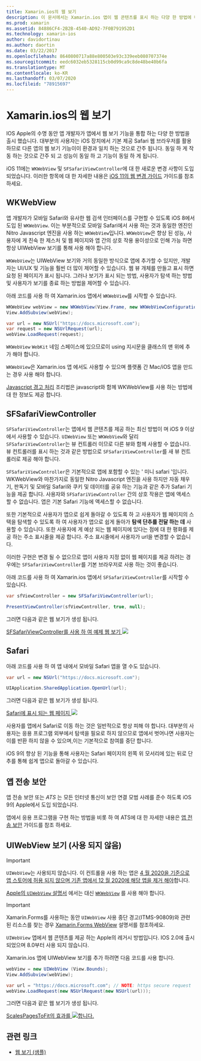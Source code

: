 ```yaml
---
title: Xamarin.ios의 웹 보기
description: 이 문서에서는 Xamarin.ios 앱이 웹 콘텐츠를 표시 하는 다양 한 방법에 대해 설명 합니다. WKWebView, SFSafariViewController, Safari 및 앱 전송 보안에 대해 설명 합니다.
ms.prod: xamarin
ms.assetid: 84886CF4-2B2B-4540-AD92-7F0B791952D1
ms.technology: xamarin-ios
author: davidortinau
ms.author: daortin
ms.date: 03/22/2017
ms.openlocfilehash: 8640800717a88e800503e93c339eeb080707374e
ms.sourcegitcommit: eedc6032eb5328115cb0d99ca9c8de48be40b6fa
ms.translationtype: MT
ms.contentlocale: ko-KR
ms.lasthandoff: 03/07/2020
ms.locfileid: "78915697"
---
```

# <a name="web-views-in-xamarinios"></a>Xamarin.ios의 웹 보기

IOS Apple의 수명 동안 앱 개발자가 앱에서 웹 보기 기능을 통합 하는 다양 한 방법을 출시 했습니다. 대부분의 사용자는 iOS 장치에서 기본 제공 Safari 웹 브라우저를 활용 하므로 다른 앱의 웹 보기 기능이이 환경과 일치 하는 것으로 간주 됩니다. 동일 하 게 작동 하는 것으로 간주 되 고 성능이 동일 하 고 기능이 동일 하 게 됩니다.

iOS 11에는 `WKWebView` 및 `SFSafariViewController`에 대 한 새로운 변경 사항이 도입 되었습니다. 이러한 항목에 대 한 자세한 내용은 [iOS 11의 웹 변경 가이드](~/ios/platform/introduction-to-ios11/web.md) 가이드를 참조 하세요.

## <a name="wkwebview"></a>WKWebView

앱 개발자가 모바일 Safari와 유사한 웹 검색 인터페이스를 구현할 수 있도록 iOS 8에서 도입 된 `WKWebView`. 이는 부분적으로 모바일 Safari에서 사용 하는 것과 동일한 엔진인 Nitro Javascript 엔진을 사용 하는 `WKWebView`입니다. `WKWebView`은 향상 된 성능, 사용자에 게 친숙 한 제스처 및 웹 페이지와 앱 간의 상호 작용 용이성으로 인해 가능 하면 항상 UIWebView 보기를 통해 사용 해야 합니다.

`WKWebView`는 UIWebView 보기와 거의 동일한 방식으로 앱에 추가할 수 있지만, 개발자는 UI/UX 및 기능을 훨씬 더 많이 제어할 수 있습니다. 웹 뷰 개체를 만들고 표시 하면 요청 된 페이지가 표시 됩니다. 그러나 보기가 표시 되는 방법, 사용자가 탐색 하는 방법 및 사용자가 보기를 종료 하는 방법을 제어할 수 있습니다.  

아래 코드를 사용 하 여 Xamarin.ios 앱에서 `WKWebView`를 시작할 수 있습니다.

```csharp
WKWebView webView = new WKWebView(View.Frame, new WKWebViewConfiguration());
View.AddSubview(webView);

var url = new NSUrl("https://docs.microsoft.com");
var request = new NSUrlRequest(url);
webView.LoadRequest(request);
```

`WKWebView` `WebKit` 네임 스페이스에 있으므로이 using 지시문을 클래스의 맨 위에 추가 해야 합니다.

`WKWebView`은 Xamarin.ios 앱 에서도 사용할 수 있으며 플랫폼 간 Mac/iOS 앱을 만드는 경우 사용 해야 합니다.

[Javascript 경고 처리](https://github.com/xamarin/recipes/tree/master/Recipes/ios/content_controls/web_view/handle_javascript_alerts) 조리법은 javascript와 함께 WKWebView를 사용 하는 방법에 대 한 정보도 제공 합니다.

## <a name="sfsafariviewcontroller"></a>SFSafariViewController

 `SFSafariViewController`는 앱에서 웹 콘텐츠를 제공 하는 최신 방법이 며 iOS 9 이상에서 사용할 수 있습니다. `UIWebView` 또는 `WKWebView`와 달리 `SFSafariViewController`는 뷰 컨트롤러 이므로 다른 뷰와 함께 사용할 수 없습니다. 뷰 컨트롤러를 표시 하는 것과 같은 방법으로 `SFSafariViewController`를 새 뷰 컨트롤러로 제공 해야 합니다.

 `SFSafariViewController`은 기본적으로 앱에 포함할 수 있는 ' 미니 safari '입니다. WKWebView와 마찬가지로 동일한 Nitro Javascript 엔진을 사용 하지만 자동 채우기, 판독기 및 모바일 Safari와 쿠키 및 데이터를 공유 하는 기능과 같은 추가 Safari 기능을 제공 합니다. 사용자와 `SFSafariViewController` 간의 상호 작용은 앱에 액세스할 수 없습니다. 앱은 기본 Safari 기능에 액세스할 수 없습니다.

또한 기본적으로 사용자가 앱으로 쉽게 돌아갈 수 있도록 하 고 사용자가 웹 페이지의 스택을 탐색할 수 있도록 하 여 사용자가 앱으로 쉽게 돌아가 **탐색 단추를 전달 하는 데** 사용할 수 있습니다. 또한 사용자에 게 예상 되는 웹 페이지에 있다는 점에 대 한 평화를 제공 하는 주소 표시줄을 제공 합니다. 주소 표시줄에서 사용자가 url을 변경할 수 없습니다.

이러한 구현은 변경 될 수 없으므로 앱이 사용자 지정 없이 웹 페이지를 제공 하려는 경우에는 `SFSafariViewController`를 기본 브라우저로 사용 하는 것이 좋습니다.

아래 코드를 사용 하 여 Xamarin.ios 앱에서 `SFSafariViewController`를 시작할 수 있습니다.

```csharp
var sfViewController = new SFSafariViewController(url);

PresentViewController(sfViewController, true, null);
```

그러면 다음과 같은 웹 보기가 생성 됩니다.

[SFSafariViewController를 사용 하 여 예제 웹 보기 ![](webview-images/sfsafariviewcontroller.png)](webview-images/sfsafariviewcontroller.png#lightbox)

## <a name="safari"></a>Safari

아래 코드를 사용 하 여 앱 내에서 모바일 Safari 앱을 열 수도 있습니다.

```csharp
var url = new NSUrl("https://docs.microsoft.com");

UIApplication.SharedApplication.OpenUrl(url);
```

그러면 다음과 같은 웹 보기가 생성 됩니다.

[Safari에 표시 되는 웹 페이지 ![](webview-images/safari.png)](webview-images/safari.png#lightbox)

사용자를 앱에서 Safari로 이동 하는 것은 일반적으로 항상 피해 야 합니다. 대부분의 사용자는 응용 프로그램 외부에서 탐색을 필요로 하지 않으므로 앱에서 벗어나면 사용자는이를 반환 하지 않을 수 있으며,이는 기본적으로 참여를 중단 합니다.

iOS 9의 향상 된 기능을 통해 사용자는 Safari 페이지의 왼쪽 위 모서리에 있는 뒤로 단추를 통해 쉽게 앱으로 돌아갈 수 있습니다.

## <a name="app-transport-security"></a>앱 전송 보안

앱 전송 보안 또는 *ATS* 는 모든 인터넷 통신이 보안 연결 모범 사례를 준수 하도록 iOS 9의 Apple에서 도입 되었습니다.

앱에서 응용 프로그램을 구현 하는 방법을 비롯 하 여 ATS에 대 한 자세한 내용은 [앱 전송 보안](~/ios/app-fundamentals/ats.md) 가이드를 참조 하세요.

## <a name="uiwebview-deprecated"></a>UIWebView 보기 (사용 되지 않음)

> [!IMPORTANT]
> `UIWebView`는 사용되지 않습니다. 이 컨트롤을 사용 하는 앱은 [4 월 2020을 기준으로 앱 스토어에 허용 되지 않으며 기존 앱에서 12 월 2020에 해당 앱을 제거 해야](https://developer.apple.com/news/?id=12232019b)합니다.
>
> [Apple의 `UIWebView` 설명서](https://developer.apple.com/documentation/uikit/uiwebview) 에서는 대신 [`WKWebView`](#wkwebview) 를 사용 해야 합니다.

> [!IMPORTANT]
> Xamarin.Forms를 사용하는 동안 `UIWebView` 사용 중단 경고(ITMS-90809)와 관련된 리소스를 찾는 경우 [Xamarin.Forms WebView](~/xamarin-forms/user-interface/webview.md#uiwebview-deprecation-and-app-store-rejection-itms-90809) 설명서를 참조하세요.

`UIWebView` 앱에서 웹 콘텐츠를 제공 하는 Apple의 레거시 방법입니다. IOS 2.0에 출시 되었으며 8.0부터 사용 되지 않습니다.

Xamarin.ios 앱에 UIWebView 보기를 추가 하려면 다음 코드를 사용 합니다.

```csharp
webView = new UIWebView (View.Bounds);
View.AddSubview(webView);

var url = "https://docs.microsoft.com"; // NOTE: https secure request
webView.LoadRequest(new NSUrlRequest(new NSUrl(url)));
```

그러면 다음과 같은 웹 보기가 생성 됩니다.

[ScalesPagesToFit의 효과를 ![합니다.](webview-images/webview.png)](webview-images/webview.png#lightbox)

## <a name="related-links"></a>관련 링크

- [웹 보기 (샘플)](https://docs.microsoft.com/samples/xamarin/ios-samples/webview)
